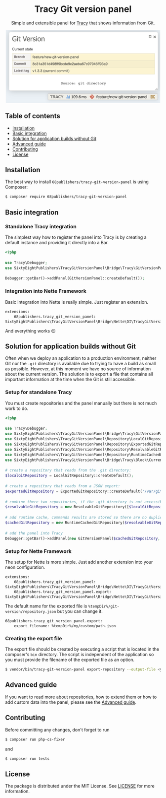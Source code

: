 <div align="center">
<h1 align="center">Tracy Git version panel</h1>

Simple and extensible panel for [Tracy](https://github.com/nette/tracy) that shows information from Git.

<img src="docs/images/tracy-panel-header.png" alt="Tracy Git version panel" align="center" width="500">
</div>

## Table of contents

* [Installation](#installation)
* [Basic integration](#basic-integration)
* [Solution for application builds without Git](#solution-for-application-builds-without-git)
* [Advanced guide](#advanced-guide)
* [Contributing](#contributing)
* [License](#license)

## Installation

The best way to install `68publishers/tracy-git-version-panel` is using Composer:

```bash
$ composer require 68publishers/tracy-git-version-panel
```

## Basic integration

### Standalone Tracy integration

The simplest way how to register the panel into Tracy is by creating a default instance and providing it directly into a Bar.

```php
<?php

use Tracy\Debugger;
use SixtyEightPublishers\TracyGitVersionPanel\Bridge\Tracy\GitVersionPanel;

Debugger::getBar()->addPanel(GitVersionPanel::createDefault());
```

### Integration into Nette Framework

Basic integration into Nette is really simple. Just register an extension.

```neon
extensions:
	68publishers.tracy_git_version_panel: SixtyEightPublishers\TracyGitVersionPanel\Bridge\Nette\DI\TracyGitVersionPanelExtension
```

And everything works 😉

## Solution for application builds without Git

Often when we deploy an application to a production environment, neither Git nor the `.git` directory is available due to trying to have a build as small as possible.
However, at this moment we have no source of information about the current version. The solution is to export a file that contains all important information at the time when the Git is still accessible.

### Setup for standalone Tracy

You must create repositories and the panel manually but there is not much work to do.

```php
<?php

use Tracy\Debugger;
use SixtyEightPublishers\TracyGitVersionPanel\Bridge\Tracy\GitVersionPanel;
use SixtyEightPublishers\TracyGitVersionPanel\Repository\LocalGitRepository;
use SixtyEightPublishers\TracyGitVersionPanel\Repository\ExportedGitRepository;
use SixtyEightPublishers\TracyGitVersionPanel\Repository\ResolvableGitRepository;
use SixtyEightPublishers\TracyGitVersionPanel\Repository\RuntimeCachedGitRepository;
use SixtyEightPublishers\TracyGitVersionPanel\Bridge\Tracy\Block\CurrentStateBlock;

# create a repository that reads from the .git directory:
$localGitRepository = LocalGitRepository::createDefault();

# create a repository that reads from a JSON export:
$exportedGitRepository = ExportedGitRepository::createDefault('/var/git-version/repository.json');

# combine there two repositories, if the .git directory is not accessible then try to read from the export file:
$resolvableGitRepository = new ResolvableGitRepository([$localGitRepository, $exportedGitRepository]);

# add runtime cache, commands results are stored so there are no duplicated calls to the real repository:
$cachedGitRepository = new RuntimeCachedGitRepository($resolvableGitRepository);

# add the panel into Tracy
Debugger::getBar()->addPanel(new GitVersionPanel($cachedGitRepository, [new CurrentStateBlock()]));
```

### Setup for Nette Framework

The setup for Nette is more simple. Just add another extension into your neon configuration.

```neon
extensions:
	68publishers.tracy_git_version_panel: SixtyEightPublishers\TracyGitVersionPanel\Bridge\Nette\DI\TracyGitVersionPanelExtension
	68publishers.tracy_git_version_panel.export: SixtyEightPublishers\TracyGitVersionPanel\Bridge\Nette\DI\TracyGitVersionPanelExportExtension
```

The default name for the exported file is `%tempDir%/git-version/repository.json` but you can change it.

```neon
68publishers.tracy_git_version_panel.export:
    export_filename: %tempDir%/my/custom/path.json
```

### Creating the export file

The export file should be created by executing a script that is located in the composer's `bin` directory.
The script is independent of the application so you must provide the filename of the exported file as an option.

```bash
$ vendor/bin/tracy-git-version-panel export-repository --output-file <your_temp>/git-version/repository.json -vv
```

## Advanced guide

If you want to read more about repositories, how to extend them or how to add custom data into the panel, please see the [Advanced guide](docs/advanced-guide.md).

## Contributing

Before committing any changes, don't forget to run

```bash
$ composer run php-cs-fixer
```

and

```bash
$ composer run tests
```

## License

The package is distributed under the MIT License. See [LICENSE](LICENSE.md) for more information.
